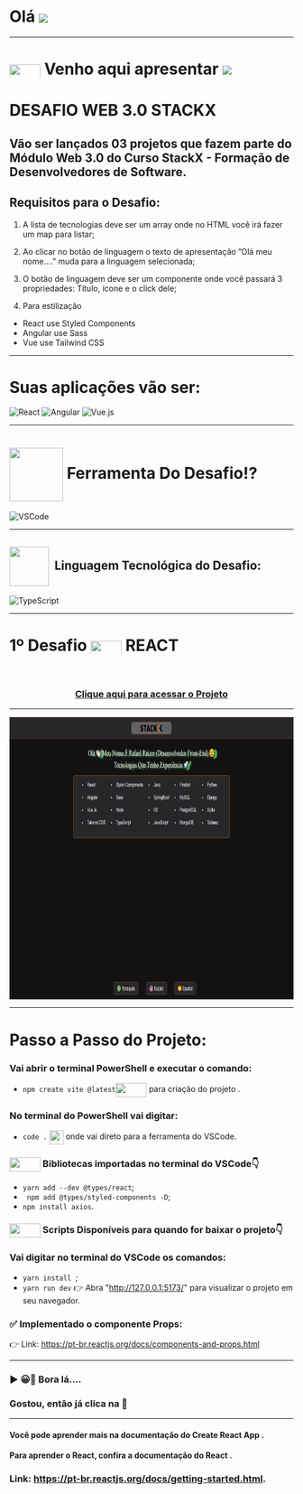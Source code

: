 # Olá  <img src="https://media.giphy.com/media/l1J9sBOqBIvnafnUc/giphy.gif" align="center" width="85">

***
# <img src="https://media.giphy.com/media/XwcRflO9HD0Sk6RaRM/giphy.gif" align="center" height="25" width="55"> Venho aqui apresentar <img src="https://media.giphy.com/media/LmqitTYGsNMiWu3VWO/giphy.gif" align="center" width="65">
# DESAFIO WEB 3.0 STACKX
## Vão ser lançados 03 projetos que fazem parte do Módulo Web 3.0 do Curso StackX - Formação de Desenvolvedores de Software. 
##  Requisitos para o Desafio:

1) A lista de tecnologias deve ser um array onde no HTML você irá fazer um map para listar;


2) Ao clicar no botão de linguagem o texto de apresentação ”Olá meu nome....” muda para a linguagem selecionada;


3) O botão de linguagem deve ser um componente onde você passará 3 propriedades: Título, ícone e o click dele;


4) Para estilização 
- React use Styled Components
- Angular use Sass 
- Vue use Tailwind CSS



***
# Suas aplicações vão ser:

<img style="width: 100px" alt="React" src="https://media.giphy.com/media/eNAsjO55tPbgaor7ma/giphy.gif"> <img style="width: 100px" alt="Angular" src="https://media.giphy.com/media/XEDIHHp3i8bVoEdxd7/giphy.gif"> <img style="width: 100px" alt="Vue.js" src="https://media.giphy.com/media/VgGthkhUvGgOit7Y9i/giphy.gif">

***
# <img src="https://media.giphy.com/media/eBqEQyWGdgSNgRVLCV/giphy.gif" align="center" height="95" width="95"> Ferramenta Do Desafio⁉
<img style="width: 80px" alt="VSCode" src="https://media.giphy.com/media/IdyAQJVN2kVPNUrojM/giphy.gif">

***
## <img src="https://media.giphy.com/media/JO9WCVmDMbC0eLSlyV/giphy.gif" align="center" height="70" width="70"> &nbsp;Linguagem Tecnológica do Desafio:
<img style="width: 80px" alt="TypeScript" src="https://upload.wikimedia.org/wikipedia/commons/thumb/4/4c/Typescript_logo_2020.svg/2048px-Typescript_logo_2020.svg.png">

***
# 1º Desafio <img src="https://media.giphy.com/media/XwcRflO9HD0Sk6RaRM/giphy.gif" align="center" height="25" width="55"> REACT

<br>

  ### <div align="center">[Clique aqui para acessar o Projeto](https://rafarz76dev-desafiostackx-web30-react.netlify.app/)

***
   <img src="ProjetoWeb3.0 React.png" align="center" height="500em" width="100%" href="https://rafarz76dev-desafiostackx-web30-react.netlify.app">
   
   ***
   
  # Passo a Passo do Projeto:
   
  ### Vai abrir o terminal PowerShell e executar o comando: 
  - ```npm create vite @latest```<img src="https://media.giphy.com/media/XwcRflO9HD0Sk6RaRM/giphy.gif" align="center" height="25" width="55"> para criação do projeto .
  
  ### No terminal do PowerShell vai digitar:
  - ```code .``` <img src="https://media.giphy.com/media/XwcRflO9HD0Sk6RaRM/giphy.gif" align="center" height="25" width="25"> onde vai direto para a ferramenta do VSCode.
   
  ### <img src="https://media.giphy.com/media/XwcRflO9HD0Sk6RaRM/giphy.gif" align="center" height="25" width="55"> Bibliotecas importadas no terminal do VSCode👇  
  - ```yarn add --dev @types/react```;
  - ``` npm add @types/styled-components -D```;
  - ```npm install axios```.
  
  ### <img src="https://media.giphy.com/media/XwcRflO9HD0Sk6RaRM/giphy.gif" align="center" height="25" width="55"> Scripts Disponíveis para quando for baixar o projeto👇
  ### Vai digitar no terminal do VSCode os comandos:
  - ```yarn install ```;
  -  ``yarn run dev`` 👉 Abra "http://127.0.0.1:5173/" para visualizar o projeto em seu navegador.
  
  ### ✅ Implementado o componente Props:
👉 Link: https://pt-br.reactjs.org/docs/components-and-props.html

***
### ▶ 😀👀 Bora lá....

### Gostou, então já clica na 🌟

***
#### Você pode aprender mais na documentação do Create React App .

#### Para aprender o React, confira a documentação do React .

### Link: https://pt-br.reactjs.org/docs/getting-started.html.
   
